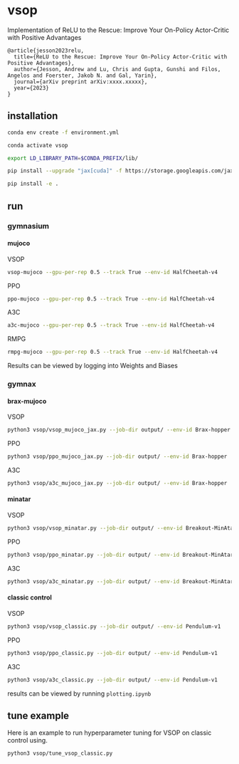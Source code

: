 # vsop

Implementation of ReLU to the Rescue: Improve Your On-Policy Actor-Critic with Positive Advantages

```
@article{jesson2023relu,
  title={ReLU to the Rescue: Improve Your On-Policy Actor-Critic with Positive Advantages},
  author={Jesson, Andrew and Lu, Chris and Gupta, Gunshi and Filos, Angelos and Foerster, Jakob N. and Gal, Yarin},
  journal={arXiv preprint arXiv:xxxx.xxxxx},
  year={2023}
}
```

## installation

```.sh
conda env create -f environment.yml

conda activate vsop

export LD_LIBRARY_PATH=$CONDA_PREFIX/lib/

pip install --upgrade "jax[cuda]" -f https://storage.googleapis.com/jax-releases/jax_cuda_releases.html

pip install -e .
```

## run

### gymnasium

#### mujoco

VSOP

```.sh
vsop-mujoco --gpu-per-rep 0.5 --track True --env-id HalfCheetah-v4
```

PPO

```.sh
ppo-mujoco --gpu-per-rep 0.5 --track True --env-id HalfCheetah-v4
```

A3C

```.sh
a3c-mujoco --gpu-per-rep 0.5 --track True --env-id HalfCheetah-v4
```

RMPG

```.sh
rmpg-mujoco --gpu-per-rep 0.5 --track True --env-id HalfCheetah-v4
```

Results can be viewed by logging into Weights and Biases

### gymnax

#### brax-mujoco

VSOP

```.sh
python3 vsop/vsop_mujoco_jax.py --job-dir output/ --env-id Brax-hopper
```

PPO

```.sh
python3 vsop/ppo_mujoco_jax.py --job-dir output/ --env-id Brax-hopper
```

A3C

```.sh
python3 vsop/a3c_mujoco_jax.py --job-dir output/ --env-id Brax-hopper
```

#### minatar

VSOP

```.sh
python3 vsop/vsop_minatar.py --job-dir output/ --env-id Breakout-MinAtar
```

PPO

```.sh
python3 vsop/ppo_minatar.py --job-dir output/ --env-id Breakout-MinAtar
```

A3C

```.sh
python3 vsop/a3c_minatar.py --job-dir output/ --env-id Breakout-MinAtar
```

#### classic control

VSOP

```.sh
python3 vsop/vsop_classic.py --job-dir output/ --env-id Pendulum-v1
```

PPO

```.sh
python3 vsop/ppo_classic.py --job-dir output/ --env-id Pendulum-v1
```

A3C

```.sh
python3 vsop/a3c_classic.py --job-dir output/ --env-id Pendulum-v1
```

results can be viewed by running `plotting.ipynb`

## tune example

Here is an example to run hyperparameter tuning for VSOP on classic control using.

```.sh
python3 vsop/tune_vsop_classic.py
```
